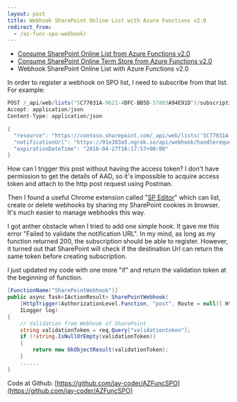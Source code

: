 ```yaml
---
layout: post
title: Webhook SharePoint Online List with Azure Functions v2.0
redirect_from:
  - /az-func-spo-webhook/
---
```


* [Consume SharePoint Online List from Azure Functions v2.0](/2019/12/13/az-func-spo-list)
* [Consume SharePoint Online Term Store from Azure Functions v2.0](/2019/12/13/az-func-spo-termstore)
* Webhook SharePoint Online List with Azure Functions v2.0

In order to register a webhook on SPO list, I need to subscribe from that list.  For example: 

```csharp
POST /_api/web/lists('5C77031A-9621-4DFC-BB5D-57803A94E91D')/subscriptions
Accept: application/json
Content-Type: application/json

{
  "resource": "https://contoso.sharepoint.com/_api/web/lists('5C77031A-9621-4DFC-BB5D-57803A94E91D')",
  "notificationUrl": "https://91e383a5.ngrok.io/api/webhook/handlerequest",
  "expirationDateTime": "2016-04-27T16:17:57+00:00"
}
```

How can I trigger this post without having the access token? I don't have permission to get the details of AAD,  so it's impossible to acquire access token and attach to the http post request using Postman.

Then I found a useful Chrome extension called "[SP Editor](https://chrome.google.com/webstore/detail/sp-editor/ecblfcmjnbbgaojblcpmjoamegpbodhd?hl=en)" which can list, create or delete webhooks by sharing my SharePoint cookies in browser. It's much easier to manage webhooks this way.

I got anther obstacle when I tried to add one simple hook. It gave me this error "Failed to validate the notification URL". In my mind, as long as my function returned 200, the subscription should be able to register. However, it turned out that SharePoint will check if the destination Url can return the same token before creating subscription.

I just updated my code with one more "if" and return the validation token at the beginning of function.

```csharp
[FunctionName("SharePointWebhook")]
public async Task<IActionResult> SharePointWebhook(
    [HttpTrigger(AuthorizationLevel.Function, "post", Route = null)] HttpRequest req,
    ILogger log)
{
    // Validation from Webhook of SharePoint
    string validationToken = req.Query["validationtoken"];
    if (!string.IsNullOrEmpty(validationToken))
    {
        return new OkObjectResult(validationToken);
    }
    ......            
}
```

Code at Github: [https://github.com/jay-coder/AZFuncSPO](https://github.com/jay-coder/AZFuncSPO)